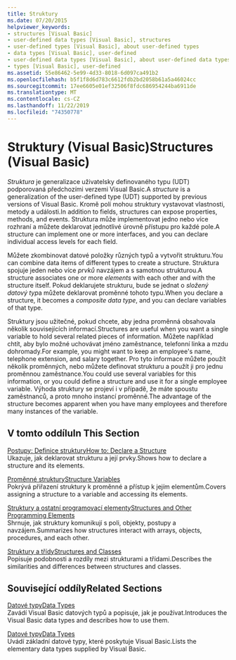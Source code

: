 ```yaml
---
title: Struktury
ms.date: 07/20/2015
helpviewer_keywords:
- structures [Visual Basic]
- user-defined data types [Visual Basic], structures
- user-defined types [Visual Basic], about user-defined types
- data types [Visual Basic], user-defined
- user-defined data types [Visual Basic], about user-defined data types
- types [Visual Basic], user-defined
ms.assetid: 55e86462-5e99-4d33-8018-6d097ca491b2
ms.openlocfilehash: b5f1f8d6d783c6612fdb2bd2058b61a5a46024cc
ms.sourcegitcommit: 17ee6605e01ef32506f8fdc686954244ba6911de
ms.translationtype: MT
ms.contentlocale: cs-CZ
ms.lasthandoff: 11/22/2019
ms.locfileid: "74350778"
---
```

# <a name="structures-visual-basic"></a><span data-ttu-id="448b3-102">Struktury (Visual Basic)</span><span class="sxs-lookup"><span data-stu-id="448b3-102">Structures (Visual Basic)</span></span>
<span data-ttu-id="448b3-103">*Struktura* je generalizace uživatelsky definovaného typu (UDT) podporovaná předchozími verzemi Visual Basic.</span><span class="sxs-lookup"><span data-stu-id="448b3-103">A *structure* is a generalization of the user-defined type (UDT) supported by previous versions of Visual Basic.</span></span> <span data-ttu-id="448b3-104">Kromě polí mohou struktury vystavovat vlastnosti, metody a události.</span><span class="sxs-lookup"><span data-stu-id="448b3-104">In addition to fields, structures can expose properties, methods, and events.</span></span> <span data-ttu-id="448b3-105">Struktura může implementovat jedno nebo více rozhraní a můžete deklarovat jednotlivé úrovně přístupu pro každé pole.</span><span class="sxs-lookup"><span data-stu-id="448b3-105">A structure can implement one or more interfaces, and you can declare individual access levels for each field.</span></span>  
  
 <span data-ttu-id="448b3-106">Můžete zkombinovat datové položky různých typů a vytvořit strukturu.</span><span class="sxs-lookup"><span data-stu-id="448b3-106">You can combine data items of different types to create a structure.</span></span> <span data-ttu-id="448b3-107">Struktura spojuje jeden nebo více *prvků* navzájem a s samotnou strukturou.</span><span class="sxs-lookup"><span data-stu-id="448b3-107">A structure associates one or more *elements* with each other and with the structure itself.</span></span> <span data-ttu-id="448b3-108">Pokud deklarujete strukturu, bude se jednat o *složený datový typ*a můžete deklarovat proměnné tohoto typu.</span><span class="sxs-lookup"><span data-stu-id="448b3-108">When you declare a structure, it becomes a *composite data type*, and you can declare variables of that type.</span></span>  
  
 <span data-ttu-id="448b3-109">Struktury jsou užitečné, pokud chcete, aby jedna proměnná obsahovala několik souvisejících informací.</span><span class="sxs-lookup"><span data-stu-id="448b3-109">Structures are useful when you want a single variable to hold several related pieces of information.</span></span> <span data-ttu-id="448b3-110">Můžete například chtít, aby bylo možné uchovávat jméno zaměstnance, telefonní linka a mzdu dohromady.</span><span class="sxs-lookup"><span data-stu-id="448b3-110">For example, you might want to keep an employee's name, telephone extension, and salary together.</span></span> <span data-ttu-id="448b3-111">Pro tyto informace můžete použít několik proměnných, nebo můžete definovat strukturu a použít ji pro jednu proměnnou zaměstnance.</span><span class="sxs-lookup"><span data-stu-id="448b3-111">You could use several variables for this information, or you could define a structure and use it for a single employee variable.</span></span> <span data-ttu-id="448b3-112">Výhoda struktury se projeví i v případě, že máte spoustu zaměstnanců, a proto mnoho instancí proměnné.</span><span class="sxs-lookup"><span data-stu-id="448b3-112">The advantage of the structure becomes apparent when you have many employees and therefore many instances of the variable.</span></span>  
  
## <a name="in-this-section"></a><span data-ttu-id="448b3-113">V tomto oddílu</span><span class="sxs-lookup"><span data-stu-id="448b3-113">In This Section</span></span>  
 [<span data-ttu-id="448b3-114">Postupy: Definice struktury</span><span class="sxs-lookup"><span data-stu-id="448b3-114">How to: Declare a Structure</span></span>](../../../../visual-basic/programming-guide/language-features/data-types/how-to-declare-a-structure.md)  
 <span data-ttu-id="448b3-115">Ukazuje, jak deklarovat strukturu a její prvky.</span><span class="sxs-lookup"><span data-stu-id="448b3-115">Shows how to declare a structure and its elements.</span></span>  
  
 [<span data-ttu-id="448b3-116">Proměnné struktury</span><span class="sxs-lookup"><span data-stu-id="448b3-116">Structure Variables</span></span>](../../../../visual-basic/programming-guide/language-features/data-types/structure-variables.md)  
 <span data-ttu-id="448b3-117">Pokrývá přiřazení struktury k proměnné a přístup k jejím elementům.</span><span class="sxs-lookup"><span data-stu-id="448b3-117">Covers assigning a structure to a variable and accessing its elements.</span></span>  
  
 [<span data-ttu-id="448b3-118">Struktury a ostatní programovací elementy</span><span class="sxs-lookup"><span data-stu-id="448b3-118">Structures and Other Programming Elements</span></span>](../../../../visual-basic/programming-guide/language-features/data-types/structures-and-other-programming-elements.md)  
 <span data-ttu-id="448b3-119">Shrnuje, jak struktury komunikují s poli, objekty, postupy a navzájem.</span><span class="sxs-lookup"><span data-stu-id="448b3-119">Summarizes how structures interact with arrays, objects, procedures, and each other.</span></span>  
  
 [<span data-ttu-id="448b3-120">Struktury a třídy</span><span class="sxs-lookup"><span data-stu-id="448b3-120">Structures and Classes</span></span>](../../../../visual-basic/programming-guide/language-features/data-types/structures-and-classes.md)  
 <span data-ttu-id="448b3-121">Popisuje podobnosti a rozdíly mezi strukturami a třídami.</span><span class="sxs-lookup"><span data-stu-id="448b3-121">Describes the similarities and differences between structures and classes.</span></span>  
  
## <a name="related-sections"></a><span data-ttu-id="448b3-122">Související oddíly</span><span class="sxs-lookup"><span data-stu-id="448b3-122">Related Sections</span></span>  
 [<span data-ttu-id="448b3-123">Datové typy</span><span class="sxs-lookup"><span data-stu-id="448b3-123">Data Types</span></span>](../../../../visual-basic/programming-guide/language-features/data-types/index.md)  
 <span data-ttu-id="448b3-124">Zavádí Visual Basic datových typů a popisuje, jak je používat.</span><span class="sxs-lookup"><span data-stu-id="448b3-124">Introduces the Visual Basic data types and describes how to use them.</span></span>  
  
 [<span data-ttu-id="448b3-125">Datové typy</span><span class="sxs-lookup"><span data-stu-id="448b3-125">Data Types</span></span>](../../../../visual-basic/language-reference/data-types/index.md)  
 <span data-ttu-id="448b3-126">Uvádí základní datové typy, které poskytuje Visual Basic.</span><span class="sxs-lookup"><span data-stu-id="448b3-126">Lists the elementary data types supplied by Visual Basic.</span></span>
